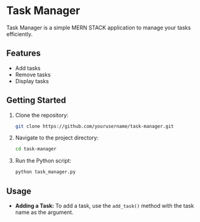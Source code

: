 # Task Manager

Task Manager is a simple MERN STACK application to manage your tasks efficiently.

## Features

- Add tasks
- Remove tasks
- Display tasks

## Getting Started

1. Clone the repository:

    ```bash
    git clone https://github.com/yourusername/task-manager.git
    ```

2. Navigate to the project directory:

    ```bash
    cd task-manager
    ```

3. Run the Python script:

    ```bash
    python task_manager.py
    ```

## Usage

- **Adding a Task:** To add a task, use the `add_task()` method with the task name as the argument.
  

